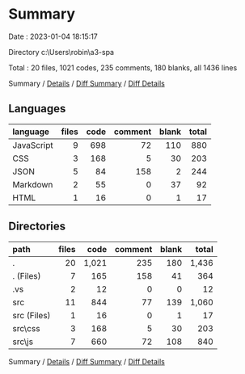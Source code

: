 # Summary

Date : 2023-01-04 18:15:17

Directory c:\\Users\\robin\\a3-spa

Total : 20 files,  1021 codes, 235 comments, 180 blanks, all 1436 lines

Summary / [Details](details.md) / [Diff Summary](diff.md) / [Diff Details](diff-details.md)

## Languages
| language | files | code | comment | blank | total |
| :--- | ---: | ---: | ---: | ---: | ---: |
| JavaScript | 9 | 698 | 72 | 110 | 880 |
| CSS | 3 | 168 | 5 | 30 | 203 |
| JSON | 5 | 84 | 158 | 2 | 244 |
| Markdown | 2 | 55 | 0 | 37 | 92 |
| HTML | 1 | 16 | 0 | 1 | 17 |

## Directories
| path | files | code | comment | blank | total |
| :--- | ---: | ---: | ---: | ---: | ---: |
| . | 20 | 1,021 | 235 | 180 | 1,436 |
| . (Files) | 7 | 165 | 158 | 41 | 364 |
| .vs | 2 | 12 | 0 | 0 | 12 |
| src | 11 | 844 | 77 | 139 | 1,060 |
| src (Files) | 1 | 16 | 0 | 1 | 17 |
| src\\css | 3 | 168 | 5 | 30 | 203 |
| src\\js | 7 | 660 | 72 | 108 | 840 |

Summary / [Details](details.md) / [Diff Summary](diff.md) / [Diff Details](diff-details.md)